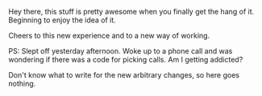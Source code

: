 Hey there, this stuff is pretty awesome when you finally get the hang of it. 
Beginning to enjoy the idea of it.

Cheers to this new experience and to a new way of working.

PS: Slept off yesterday afternoon.
Woke up to a phone call and was wondering if there was a code for picking calls.
Am I getting addicted?

Don't know what to write for the new arbitrary changes, so here goes nothing.


